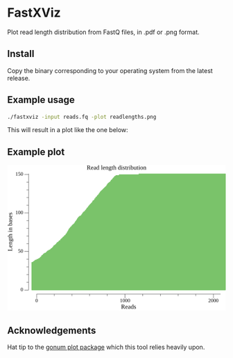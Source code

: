 FastXViz
========

Plot read length distribution from FastQ files, in .pdf or .png format.

## Install

Copy the binary corresponding to your operating system from the latest release.

## Example usage

```bash
./fastxviz -input reads.fq -plot readlengths.png
```

This will result in a plot like the one below:

## Example plot

![Example plot](exampleplot.png)


## Acknowledgements

Hat tip to the [gonum plot package](https://github.com/gonum/plot) which this
tool relies heavily upon.
